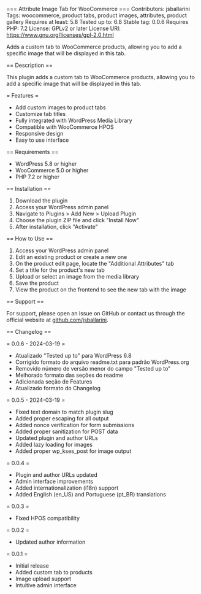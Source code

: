 === Attribute Image Tab for WooCommerce ===
Contributors: jsballarini
Tags: woocommerce, product tabs, product images, attributes, product gallery
Requires at least: 5.8
Tested up to: 6.8
Stable tag: 0.0.6
Requires PHP: 7.2
License: GPLv2 or later
License URI: https://www.gnu.org/licenses/gpl-2.0.html

Adds a custom tab to WooCommerce products, allowing you to add a specific image that will be displayed in this tab.

== Description ==

This plugin adds a custom tab to WooCommerce products, allowing you to add a specific image that will be displayed in this tab.

= Features =

* Add custom images to product tabs
* Customize tab titles
* Fully integrated with WordPress Media Library
* Compatible with WooCommerce HPOS
* Responsive design
* Easy to use interface

== Requirements ==

* WordPress 5.8 or higher
* WooCommerce 5.0 or higher
* PHP 7.2 or higher

== Installation ==

1. Download the plugin
2. Access your WordPress admin panel
3. Navigate to Plugins > Add New > Upload Plugin
4. Choose the plugin ZIP file and click "Install Now"
5. After installation, click "Activate"

== How to Use ==

1. Access your WordPress admin panel
2. Edit an existing product or create a new one
3. On the product edit page, locate the "Additional Attributes" tab
4. Set a title for the product's new tab
5. Upload or select an image from the media library
6. Save the product
7. View the product on the frontend to see the new tab with the image

== Support ==

For support, please open an issue on GitHub or contact us through the official website at [github.com/jsballarini](https://github.com/jsballarini).

== Changelog ==

= 0.0.6 - 2024-03-19 =
* Atualizado "Tested up to" para WordPress 6.8
* Corrigido formato do arquivo readme.txt para padrão WordPress.org
* Removido número de versão menor do campo "Tested up to"
* Melhorado formato das seções do readme
* Adicionada seção de Features
* Atualizado formato do Changelog

= 0.0.5 - 2024-03-19 =
* Fixed text domain to match plugin slug
* Added proper escaping for all output
* Added nonce verification for form submissions
* Added proper sanitization for POST data
* Updated plugin and author URLs
* Added lazy loading for images
* Added proper wp_kses_post for image output

= 0.0.4 =
* Plugin and author URLs updated
* Admin interface improvements
* Added internationalization (i18n) support
* Added English (en_US) and Portuguese (pt_BR) translations

= 0.0.3 =
* Fixed HPOS compatibility

= 0.0.2 =
* Updated author information

= 0.0.1 =
* Initial release
* Added custom tab to products
* Image upload support
* Intuitive admin interface 